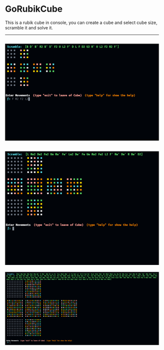 # GoRubikCube

This is a rubik cube in console, you can create a cube and select cube size, scramble it and solve it.

---
![go rubik cube in terminal](docs/capture1.png)
---
![go rubik cube in terminal](docs/capture2.png)
---
![go rubik cube in terminal](docs/capture3.png)